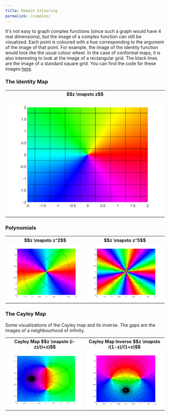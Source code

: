 ```yaml
---
title: Domain Colouring
permalink: /complex/
---
```


It's not easy to graph complex functions (since such a graph would have 4 real dimensions), but the image of a complex function can still be visualized.
Each point is coloured with a hue corresponding to the argument of the image of that point. 
For example, the image of the identity function would look like the usual colour wheel.
In the case of conformal maps, it is also interesting to look at the image of a rectangular grid. 
The black lines are the image of a standard square grid. You can find the code for these images <a href = "https://github.com/ibeach/ibeach.github.io/tree/master/code/complex">here</a>.

<h3> The Identity Map </h3>

<table>
<tr> 
	<th>$$z \mapsto z$$</th>
</tr>
<tr> 
	<td><img src="\images\complex\id.png"></td>
</tr>
</table>

<h3> Polynomials </h3>

<table>
<tr> 
	<th>$$z \mapsto z^2$$</th>
	<th>$$z \mapsto z^5$$</th>
</tr>
<tr>
	<td><img src="\images\complex\quadratic.png"></td>
	<td><img src="\images\complex\quintic.png"></td>
</tr>
</table>

<h3> The Cayley Map </h3>
Some visualizations of the Cayley map and its inverse. 
The gaps are the images of a neighbourhood of infinity.

<table>
<tr> 
	<th>Cayley Map $$z \mapsto (i-z)/(i+z)$$</th>
	<th>Cayley Map Inverse  $$z \mapsto i(1-z)/(1+z)$$</th>
</tr>
<tr> 
	<td><img src="\images\complex\cayley.png"></td>
	<td><img src="\images\complex\cayley_inverse.png"></td>
</tr>
</table>

